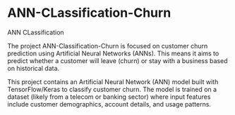 # ANN-CLassification-Churn
ANN CLassification

The project ANN-Classification-Churn is focused on customer churn prediction using Artificial Neural Networks (ANNs). This means it aims to predict whether a customer will leave (churn) or stay with a business based on historical data.

This project contains an Artificial Neural Network (ANN) model built with TensorFlow/Keras to classify customer churn. The model is trained on a dataset (likely from a telecom or banking sector) where input features include customer demographics, account details, and usage patterns.
